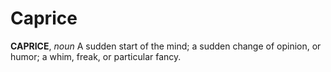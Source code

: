 # Caprice

**CAPRICE**, _noun_ A sudden start of the mind; a sudden change of opinion, or humor; a whim, freak, or particular fancy.